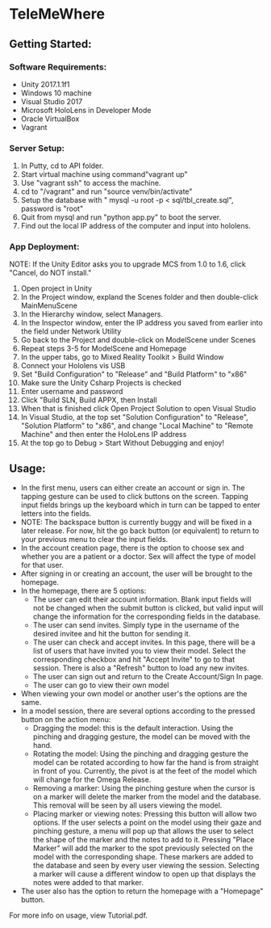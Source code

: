# TeleMeWhere

## Getting Started:

### Software Requirements:
* Unity 2017.1.1f1
* Windows 10 machine
* Visual Studio 2017
* Microsoft HoloLens in Developer Mode
* Oracle VirtualBox
* Vagrant

### Server Setup:
1. In Putty, cd to API folder.
2. Start virtual machine using command"vagrant up"
3. Use "vagrant ssh" to access the machine.
4. cd to "/vagrant" and run "source venv/bin/activate"
5. Setup the database with " mysql -u root -p < sql/tbl_create.sql", password is "root"
7. Quit from mysql and run "python app.py" to boot the server.
8. Find out the local IP address of the computer and input into hololens.

### App Deployment:
NOTE: If the Unity Editor asks you to upgrade MCS from 1.0 to 1.6, click "Cancel, do NOT install."
1. Open project in Unity
2. In the Project window, expland the Scenes folder and then double-click MainMenuScene
3. In the Hierarchy window, select Managers.
4. In the Inspector window, enter the IP address you saved from earlier into the field under Network Utility
5. Go back to the Project and double-click on ModelScene under Scenes
6. Repeat steps 3-5 for ModelScene and Homepage
7. In the upper tabs, go to Mixed Reality Toolkit > Build Window
8. Connect your Hololens vis USB
9. Set "Build Configuration" to "Release" and "Build Platform" to "x86"
10. Make sure the Unity Csharp Projects is checked
11. Enter username and password
12. Click "Build SLN, Build APPX, then Install
13. When that is finished click Open Project Solution to open Visual Studio
14. In Visual Studio, at the top set "Solution Configuration" to "Release", "Solution Platform" to "x86", and change "Local Machine" to "Remote Machine" and then enter the HoloLens IP address
15. At the top go to Debug > Start Without Debugging and enjoy!

## Usage:

* In the first menu, users can either create an account or sign in. The tapping gesture can be used to click buttons on the screen. Tapping input fields brings up the keyboard which in turn can be tapped to enter letters into the fields. 
* NOTE: The backspace button is currently buggy and will be fixed in a later release. For now, hit the go back button (or equivalent) to return to your previous menu to clear the input fields.
* In the account creation page, there is the option to choose sex and whether you are a patient or a doctor. Sex will affect the type of model for that user.
* After signing in or creating an account, the user will be brought to the homepage.
* In the homepage, there are 5 options:
  * The user can edit their account information. Blank input fields will not be changed when the submit button is clicked, but valid input will change the information for the corresponding fields in the database.
  * The user can send invites. Simply type in the username of the desired invitee and hit the button for sending it.
  * The user can check and accept invites. In this page, there will be a list of users that have invited you to view their model. Select the corresponding checkbox and hit "Accept Invite" to go to that session. There is also a "Refresh" button to load any new invites.
  * The user can sign out and return to the Create Account/Sign In page.
  * The user can go to view their own model
* When viewing your own model or another user's the options are the same.
* In a model session, there are several options according to the pressed button on the action menu:
  * Dragging the model: this is the default interaction. Using the pinching and dragging gesture, the model can be moved with the hand.
  * Rotating the model: Using the pinching and dragging gesture the model can be rotated according to how far the hand is from straight in front of you. Currently, the pivot is at the feet of the model which will change for the Omega Release.
  * Removing a marker: Using the pinching gesture when the cursor is on a marker will delete the marker from the model and the database. This removal will be seen by all users viewing the model.
  * Placing marker or viewing notes: Pressing this button will allow two options. If the user selects a point on the model using their gaze and pinching gesture, a menu will pop up that allows the user to select the shape of the marker and the notes to add to it. Pressing "Place Marker" will add the marker to the spot previously selected on the model with the corresponding shape. These markers are added to the database and seen by every user viewing the session. Selecting a marker will cause a different window to open up that displays the notes were added to that marker.
* The user also has the option to return the homepage with a "Homepage" button.

For more info on usage, view Tutorial.pdf.
